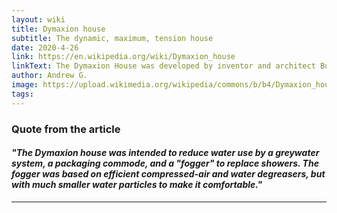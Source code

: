 ```yaml
---
layout: wiki
title: Dymaxion house
subtitle: The dynamic, maximum, tension house
date: 2020-4-26
link: https://en.wikipedia.org/wiki/Dymaxion_house
linkText: The Dymaxion House was developed by inventor and architect Buckminster Fuller to address several perceived shortcomings with existing homebuilding techniques. Fuller designed several versions of the house at different times — all of them factory manufactured kits, assembled on site, intended to be suitable for any site or environment and to use resources efficiently.
author: Andrew G.
image: https://upload.wikimedia.org/wikipedia/commons/b/b4/Dymaxion_house.jpg
tags:
---
```


### Quote from the article

#### _"The Dymaxion house was intended to reduce water use by a greywater system, a packaging commode, and a "fogger" to replace showers. The fogger was based on efficient compressed-air and water degreasers, but with much smaller water particles to make it comfortable."_

---
